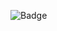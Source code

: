![Badge](https://github.com/viilunki/GitHubWorkflowTest/actions/.github/workflows/GitHubWorkflowTestUus.yml/badge.svg)
